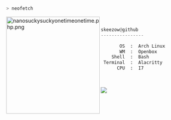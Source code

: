 ```bash

> neofetch

```
<img src="https://cdn.discordapp.com/attachments/755818851689824331/960571903771291658/unknown.png" align="left" src="https://cdn.discordapp.com/attachments/755818851689824331/960571903771291658/unknown.png" alt="nanosuckysuckyonetimeonetime.php.png" width="250" height="260">

```py


skeezow@github
----------------

       OS  :  Arch Linux
       WM  :  Openbox
    Shell  :  Bash
 Terminal  :  Alacritty
      CPU  :  I7

  
```

<img src="https://profile-counter.glitch.me/%7Bskeezowt%7D/count.svg" style="max-width: 100%;">
